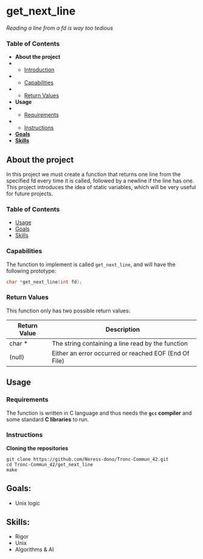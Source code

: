 
# get_next_line
*Reading a line from a fd is way too tedious*

### Table of Contents
* **About the project**
* * [Introduction](#introduction)
* * [Capabilities](#capabilities)
* * [Return Values](#return-values)
* **Usage**
* * [Requirements](#requirements)
* * [Instructions](#instructions)
* [**Goals**](#goals)
* [**Skills**](#skills)

## About the project

In this project we must create a function that returns one line from the specified fd every time it is called, followed by a newline if the line has one. This project introduces the idea of static variables, which will be very useful for future projects.

### Table of Contents

* [Usage](#usage)
* [Goals](#goals)
* [Skills](3skills)

### Capabilities

The function to implement is called  `get_next_line`, and will have the following prototype:
```c
char *get_next_line(int fd);
```

### Return Values

This function only has two possible return values:

| Return Value | Description |
| -- | -- |
| char * | The string containing a line read by the function |
| (null) | Either an error occurred or reached EOF (End Of File) |

## Usage

### Requirements

The function is written in C language and thus needs the  **`gcc`  compiler**  and some standard  **C libraries**  to run.

### Instructions

**Cloning the repositories**

```shell
git clone https://github.com/Neress-dono/Tronc-Commun_42.git 
cd Tronc-Commun_42/get_next_line
make
```

## Goals:

-	Unix logic

## Skills:

- Rigor  
- Unix  
- Algorithms & AI
